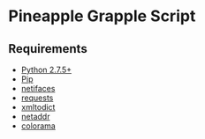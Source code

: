 
Pineapple Grapple Script
================

Requirements
------------

* [Python 2.7.5+](https://www.python.org/)
* [Pip](http://pip.readthedocs.org/en/latest/installing.html)
* [netifaces](https://pypi.python.org/pypi/netifaces)
* [requests](http://docs.python-requests.org/en/latest/)
* [xmltodict](https://pypi.python.org/pypi/xmltodict)
* [netaddr](https://pypi.python.org/pypi/netaddr)
* [colorama](http://pypi.python.org/pypi/colorama)